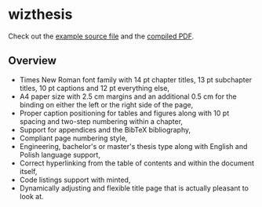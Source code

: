 # wizthesis

Check out the [example source file](example/example.tex) and the [compiled PDF](https://karolbelina.github.io/wizthesis/example.pdf).

## Overview

- Times New Roman font family with 14 pt chapter titles, 13 pt subchapter titles, 10 pt captions and 12 pt everything else,
- A4 paper size with 2.5 cm margins and an additional 0.5 cm for the binding on either the left or the right side of the page,
- Proper caption positioning for tables and figures along with 10 pt spacing and two-step numbering within a chapter,
- Support for appendices and the BibTeX bibliography,
- Compliant page numbering style,
- Engineering, bachelor's or master's thesis type along with English and Polish language support,
- Correct hyperlinking from the table of contents and within the document itself,
- Code listings support with minted,
- Dynamically adjusting and flexible title page that is actually pleasant to look at.
